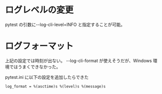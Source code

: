 # ログレベルの変更

pytest の引数に--log-cli-level=INFO と指定することが可能。

# ログフォーマット

上記の設定では時刻が出ない。
--log-cli-format が使えそうだが、Windows 環境ではうまくできなかった。

pytest.ini に以下の設定を追加したらできた

```
log_format = %(asctime)s %(level)s %(message)s
```
